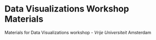 # Data Visualizations Workshop Materials
Materials for Data Visualizations workshop - _Vrije Universiteit_ Amsterdam
